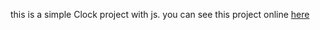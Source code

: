 this is a simple Clock project with js.
you can see this project online [here](https://maha-ni.github.io/Clock-project/)
